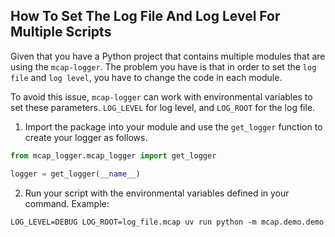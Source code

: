## How To Set The Log File And Log Level For Multiple Scripts

Given that you have a Python project that contains multiple modules that are using the `mcap-logger`. The problem you
have is that in order to set the `log file` and `log level`, you have to change the code in each module.

To avoid this issue, `mcap-logger` can work with environmental variables to set these parameters. `LOG_LEVEL` for log
level, and `LOG_ROOT` for the log file.

1. Import the package into your module and use the `get_logger` function to create your logger as follows.

```python
from mcap_logger.mcap_logger import get_logger

logger = get_logger(__name__)
```

2. Run your script with the environmental variables defined in your command. Example:

```shell
LOG_LEVEL=DEBUG LOG_ROOT=log_file.mcap uv run python -m mcap.demo.demo
```
